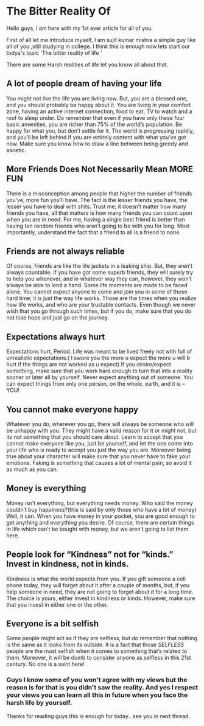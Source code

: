 # The Bitter Reality Of 
Hello guys, I am here with my 1st ever article for all of you.

First of all let me introduce myself, I am sujit kumar mishra a simple guy like all of you ,still studying in college. I think this is enough now lets start our todya's topic 'The bitter reality of life '

There are some Harsh realities of life let you know all about that.

## A lot of people dream of having your life 
You might not like the life you are living now. But, you are a blessed one, and you should probably be happy about it.
You are living in your comfort zone, having an active internet connection, food to eat, TV to watch and a roof to sleep under.
Do remember that even if you have only these four basic amenities, you are richer than 75% of the world’s population. Be happy for what you, but don’t settle for it.
The world is progressing rapidly, and you’ll be left behind if you are entirely content with what you’ve got now.
Make sure you know how to draw a line between being greedy and ascetic.

## More Friends Does Not Necessarily Mean MORE FUN
There is a misconception among people that higher the number of friends you’ve, more fun you’ll have.
The fact is the lesser friends you have, the lesser you have to deal with shits. Trust me; it doesn’t matter how many friends you have, all that matters is how many friends you can count upon when you are in need.
For me, having a single best friend is better than having ten random friends who aren’t going to be with you for long. 
Most importantly, understand the fact that a friend to all is a friend to none.

## Friends are not always reliable
Of course, friends are like the life jackets in a leaking ship. But, they aren’t always countable. If you have got some superb friends, they will surely try to help you whenever, and in whatever way they can, however, they won’t always be able to lend a hand.
Some life moments are made to be faced alone. You cannot expect anyone to come and join you in some of those hard time; it is just the way life works.
Those are the times when you realize how life works, and who are your trustable contacts.
Even though we never wish that you go through such times, but if you do, make sure that you do not lose hope and just go on the journey.

## Expectations always hurt
Expectations hurt, Period. Life was meant to be lived freely not with full of unrealistic expectations.( I swore you the more u expect the more u will b hurt if the things are not worked as u expect)
If you desire/expect something, make sure that you work hard enough to turn that into a reality sooner or later all by yourself.
Never expect anything out of someone.
You can expect things from only one person, on the whole, earth, and it is – YOU!

## You cannot make everyone happy
Whatever you do, wherever you go, there will always be someone who will be unhappy with you. They might have a valid reason for it or might not, but its not something that you should care about.
Learn to accept that you cannot make everyone like you, just be yourself, and let the one come into your life who is ready to accept you just the way you are.
Moreover being true about your character will make sure that you never have to fake your emotions.
Faking is something that causes a lot of mental pain, so avoid it as much as you can.

## Money is everything
Money isn’t everything, but everything needs money. Who said the money couldn’t buy happiness?(this is said by only those who have a lot of money) Well, it can. When you have money in your pocket, you are good enough to get anything and everything you desire.
Of course, there are certain things in life which can’t be bought with money, but we aren’t going to list them here.

## People look for “Kindness” not for “kinds.” Invest in kindness, not in kinds.
Kindness is what the world expects from you. If you gift someone a cell phone today, they will forget about it after a couple of months, but, if you help someone in need, they are not going to forget about it for a long time.
The choice is yours, either invest in kindness or kinds.
However, make sure that you invest in either one or the other.

## Everyone is a bit selfish
Some people might act as if they are selfless, but do remember that nothing is the same as it looks from its outside.
It is a fact that those *SELFLESS* people are the most selfish when it comes to something that’s related to them.
Moreover, it will be dumb to consider anyone as selfless in this 21st century. No one is a saint here!

### Guys I know some of you won't agree with my views but the reason is for that is you didn't saw the reality. And yes I respect your views you can learn all this in future when you face the harsh life by yourself.

Thanks for reading guys this is enough for today..
see you in next thread.
